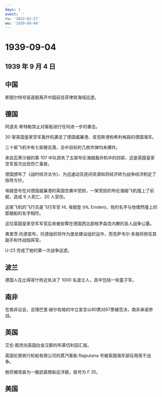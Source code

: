 ```yaml
---
days: 3
event: ''
ru: '2022-02-27'
ww: '1939-09-04'
---
```


# 1939-09-04

## 1939 年 9 月 4 日

## 中国

斯图尔特号驱逐舰离开中国前往菲律宾海域巡逻。

## 德国

阿道夫·希特勒禁止对客船进行任何进一步的袭击。

30 架英国皇家空军轰炸机袭击了德国威廉港、库克斯港和希利格路的德国海军。

三十架飞机中有七架被击落，击中目标的几枚炸弹均未爆炸。

来自瓦蒂沙姆的第 107
中队损失了五架布伦海姆轰炸机中的四架，这是英国皇家空军首次出现伤亡事故。

德国颁布了《战时经济法令》，为迅速动员民间资源和将经济转为战争经济制定了指导方针。

埃姆登号在对德国威廉港的英国空袭中受损，一架受损的布伦海姆飞机撞上了前舰，造成
9 人死亡，20 人受伤。

这架飞机的飞行员是飞行军官 HL 埃姆登 (HL
Emden)，他的名字与他偶然撞上的那艘船的名字相符。

这位英国皇家空军军官后来被安葬在德国西北部格罗森克内滕的圣人战争公墓。

弗里茨·托德宣布，托德组织将作为堡垒建设组织运作，而克萨韦尔·多施将担任其副手和作战指挥官。

U-23 完成了她的第一次战争巡逻。

## 波兰

德国人在比得哥什附近处决了 1000 名波兰人，其中包括一些童子军。

## 南非

在南非议会，总理巴里·赫尔佐格的中立宣言以80票对67票被否决，南非承诺参战。

## 英国

艾伦·图灵向英国白金汉郡的布莱切利园汇报。

英国伦敦铁行轮船有限公司的蒸汽客船 Rajputana
号被英国海军部征用用于战争。

她将被改装为一艘武装商船巡洋舰，舷号为 F 35。

## 美国